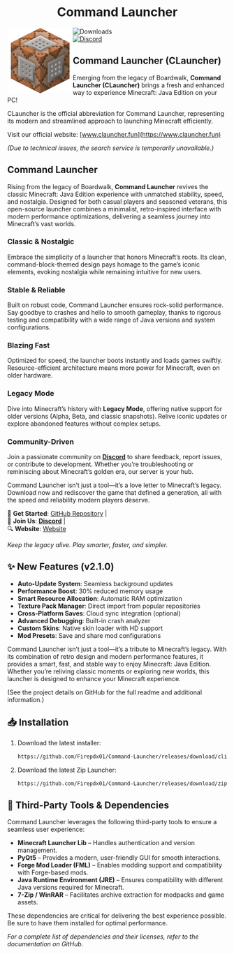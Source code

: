 <H1 align="center">Command Launcher</H1>

<img src="https://github.com/Firepdx01/Command-Launcher/blob/main/Command_Block_(Story_Mode).ico" align="left" width="150" height="150" alt="PojavLauncher logo">  

![Downloads](https://img.shields.io/github/downloads/Firepdx01/Command-Launcher/total?color=green&style=for-the-badge)  
[![Discord](https://img.shields.io/badge/Discord-4903FC?style=for-the-badge&logo=discord&logoColor=white)](https://discord.gg/NXfB3UFD)  

## **Command Launcher (CLauncher)**  

Emerging from the legacy of Boardwalk, **Command Launcher (CLauncher)** brings a fresh and enhanced way to experience Minecraft: Java Edition on your PC!

CLauncher is the official abbreviation for Command Launcher, representing its modern and streamlined approach to launching Minecraft efficiently.

Visit our official website: [www.clauncher.fun](https://www.clauncher.fun)

*(Due to technical issues, the search service is temporarily unavailable.)*



## **Command Launcher**  

Rising from the legacy of Boardwalk, **Command Launcher** revives the classic Minecraft: Java Edition experience with unmatched stability, speed, and nostalgia. Designed for both casual players and seasoned veterans, this open-source launcher combines a minimalist, retro-inspired interface with modern performance optimizations, delivering a seamless journey into Minecraft’s vast worlds.  

### **Classic & Nostalgic**  
Embrace the simplicity of a launcher that honors Minecraft’s roots. Its clean, command-block-themed design pays homage to the game’s iconic elements, evoking nostalgia while remaining intuitive for new users.  

### **Stable & Reliable**  
Built on robust code, Command Launcher ensures rock-solid performance. Say goodbye to crashes and hello to smooth gameplay, thanks to rigorous testing and compatibility with a wide range of Java versions and system configurations.  

### **Blazing Fast**  
Optimized for speed, the launcher boots instantly and loads games swiftly. Resource-efficient architecture means more power for Minecraft, even on older hardware.  

### **Legacy Mode**  
Dive into Minecraft’s history with **Legacy Mode**, offering native support for older versions (Alpha, Beta, and classic snapshots). Relive iconic updates or explore abandoned features without complex setups.  

### **Community-Driven**  
Join a passionate community on [**Discord**](https://discord.gg/NXfB3UFD) to share feedback, report issues, or contribute to development. Whether you’re troubleshooting or reminiscing about Minecraft’s golden era, our server is your hub.  

Command Launcher isn’t just a tool—it’s a love letter to Minecraft’s legacy. Download now and rediscover the game that defined a generation, all with the speed and reliability modern players deserve.  

🔗 **Get Started**: [GitHub Repository](https://github.com/Firepdx01/Command-Launcher) |  
💬 **Join Us**: [**Discord**](https://discord.gg/NXfB3UFD) |  
🔍 **Website**: [Website](https://firepdx01.github.io/Command-Launcher/)  

*Keep the legacy alive. Play smarter, faster, and simpler.*  

## ✨ **New Features (v2.1.0)**  
- **Auto-Update System**: Seamless background updates  
- **Performance Boost**: 30% reduced memory usage  
- **Smart Resource Allocation**: Automatic RAM optimization  
- **Texture Pack Manager**: Direct import from popular repositories  
- **Cross-Platform Saves**: Cloud sync integration (optional)  
- **Advanced Debugging**: Built-in crash analyzer  
- **Custom Skins**: Native skin loader with HD support  
- **Mod Presets**: Save and share mod configurations  

Command Launcher isn’t just a tool—it’s a tribute to Minecraft’s legacy. With its combination of retro design and modern performance features, it provides a smart, fast, and stable way to enjoy Minecraft: Java Edition. Whether you’re reliving classic moments or exploring new worlds, this launcher is designed to enhance your Minecraft experience.  

(See the project details on GitHub for the full readme and additional information.)  

## 📥 **Installation**  
1. Download the latest installer:  
    ```bash  
    https://github.com/Firepdx01/Command-Launcher/releases/download/client/Command.Launcher.Setup.exe  
    ```
2. Download the latest Zip Launcher:  
    ```bash  
    https://github.com/Firepdx01/Command-Launcher/releases/download/zip/Command.Launcher.zip  
    ```

## 🔧 **Third-Party Tools & Dependencies**  
Command Launcher leverages the following third-party tools to ensure a seamless user experience:
- **Minecraft Launcher Lib** – Handles authentication and version management.  
- **PyQt5** – Provides a modern, user-friendly GUI for smooth interactions.  
- **Forge Mod Loader (FML)** – Enables modding support and compatibility with Forge-based mods.  
- **Java Runtime Environment (JRE)** – Ensures compatibility with different Java versions required for Minecraft.
- **7-Zip / WinRAR** – Facilitates archive extraction for modpacks and game assets.  

These dependencies are critical for delivering the best experience possible. Be sure to have them installed for optimal performance.

*For a complete list of dependencies and their licenses, refer to the documentation on GitHub.*

